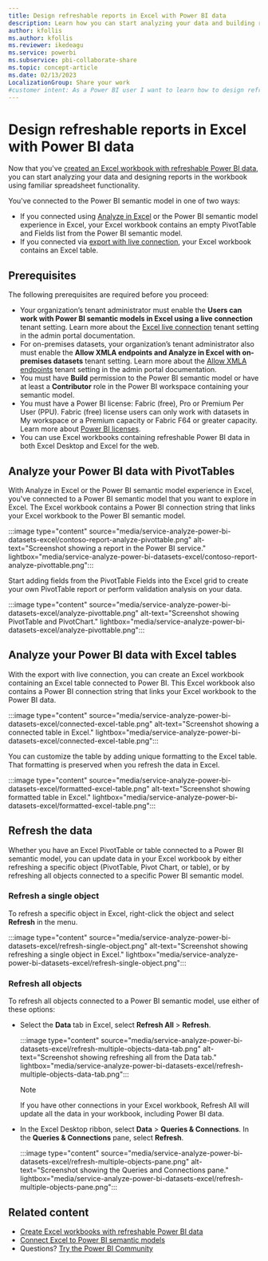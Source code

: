 ```yaml
---
title: Design refreshable reports in Excel with Power BI data
description: Learn how you can start analyzing your data and building reports in the workbook using familiar spreadsheet functionality.
author: kfollis
ms.author: kfollis
ms.reviewer: ikedeagu
ms.service: powerbi
ms.subservice: pbi-collaborate-share
ms.topic: concept-article
ms.date: 02/13/2023
LocalizationGroup: Share your work
#customer intent: As a Power BI user I want to learn how to design refreshable reports in Excel with Power BI data
---
```

# Design refreshable reports in Excel with Power BI data

Now that you've [created an Excel workbook with refreshable Power BI data](service-analyze-in-excel.md), you can start analyzing your data and designing reports in the workbook using familiar spreadsheet functionality.

You've connected to the Power BI semantic model in one of two ways:

- If you connected using [Analyze in Excel](service-analyze-in-excel.md#analyze-in-excel) or the Power BI semantic model experience in Excel, your Excel workbook contains an empty PivotTable and Fields list from the Power BI semantic model.
- If you connected via [export with live connection](service-analyze-in-excel.md#export-to-excel-with-live-connection), your Excel workbook contains an Excel table.  

## Prerequisites

The following prerequisites are required before you proceed:

- Your organization’s tenant administrator must enable the **Users can work with Power BI semantic models in Excel using a live connection** tenant setting. Learn more about the [Excel live connection](/fabric/admin/service-admin-portal-export-sharing#users-can-work-with-power-bi-semantic-models-in-excel-using-a-live-connection) tenant setting in the admin portal documentation.
- For on-premises datasets, your organization’s tenant administrator also must enable the **Allow XMLA endpoints and Analyze in Excel with on-premises datasets** tenant setting. Learn more about the [Allow XMLA endpoints](/fabric/admin/service-admin-portal-integration#allow-xmla-endpoints-and-analyze-in-excel-with-on-premises-datasets) tenant setting in the admin portal documentation.
- You must have **Build** permission to the Power BI semantic model or have at least a **Contributor** role in the Power BI workspace containing your semantic model.
- You must have a Power BI license: Fabric (free), Pro or Premium Per User (PPU). Fabric (free) license users can only work with datasets in My workspace or a Premium capacity or Fabric F64 or greater capacity. Learn more about [Power BI licenses](../fundamentals/service-features-license-type.md).
- You can use Excel workbooks containing refreshable Power BI data in both Excel Desktop and Excel for the web.

## Analyze your Power BI data with PivotTables

With Analyze in Excel or the Power BI semantic model experience in Excel, you've connected to a Power BI semantic model that you want to explore in Excel. The Excel workbook contains a Power BI connection string that links your Excel workbook to the Power BI semantic model.

:::image type="content" source="media/service-analyze-power-bi-datasets-excel/contoso-report-analyze-pivottable.png" alt-text="Screenshot showing a report in the Power BI service." lightbox="media/service-analyze-power-bi-datasets-excel/contoso-report-analyze-pivottable.png":::

Start adding fields from the PivotTable Fields into the Excel grid to create your own PivotTable report or perform validation analysis on your data. 

:::image type="content" source="media/service-analyze-power-bi-datasets-excel/analyze-pivottable.png" alt-text="Screenshot showing PivotTable and PivotChart." lightbox="media/service-analyze-power-bi-datasets-excel/analyze-pivottable.png":::

## Analyze your Power BI data with Excel tables

With the export with live connection, you can create an Excel workbook containing an Excel table connected to Power BI. This Excel workbook also contains a Power BI connection string that links your Excel workbook to the Power BI data.

:::image type="content" source="media/service-analyze-power-bi-datasets-excel/connected-excel-table.png" alt-text="Screenshot showing a connected table in Excel." lightbox="media/service-analyze-power-bi-datasets-excel/connected-excel-table.png":::

You can customize the table by adding unique formatting to the Excel table. That formatting is preserved when you refresh the data in Excel.  

:::image type="content" source="media/service-analyze-power-bi-datasets-excel/formatted-excel-table.png" alt-text="Screenshot showing formatted table in Excel." lightbox="media/service-analyze-power-bi-datasets-excel/formatted-excel-table.png":::

## Refresh the data

Whether you have an Excel PivotTable or table connected to a Power BI semantic model, you can update data in your Excel workbook by either refreshing a specific object (PivotTable, Pivot Chart, or table), or by refreshing all objects connected to a specific Power BI semantic model.

### Refresh a single object

To refresh a specific object in Excel, right-click the object and select **Refresh** in the menu.

:::image type="content" source="media/service-analyze-power-bi-datasets-excel/refresh-single-object.png" alt-text="Screenshot showing refreshing a single object in Excel." lightbox="media/service-analyze-power-bi-datasets-excel/refresh-single-object.png":::

### Refresh all objects

To refresh all objects connected to a Power BI semantic model, use either of these options:

- Select the **Data** tab in Excel, select **Refresh All** > **Refresh**.

    :::image type="content" source="media/service-analyze-power-bi-datasets-excel/refresh-multiple-objects-data-tab.png" alt-text="Screenshot showing refreshing all from the Data tab." lightbox="media/service-analyze-power-bi-datasets-excel/refresh-multiple-objects-data-tab.png":::

    > [!NOTE]
    > If you have other connections in your Excel workbook, Refresh All will update all the data in your workbook, including Power BI data.

- In the Excel Desktop ribbon, select **Data** > **Queries & Connections**. In the **Queries & Connections** pane,  select **Refresh**.

    :::image type="content" source="media/service-analyze-power-bi-datasets-excel/refresh-multiple-objects-pane.png" alt-text="Screenshot showing the Queries and Connections pane." lightbox="media/service-analyze-power-bi-datasets-excel/refresh-multiple-objects-pane.png":::

## Related content

- [Create Excel workbooks with refreshable Power BI data](service-analyze-in-excel.md)
- [Connect Excel to Power BI semantic models](service-connect-power-bi-datasets-excel.md)
- Questions? [Try the Power BI Community](https://community.powerbi.com/)
